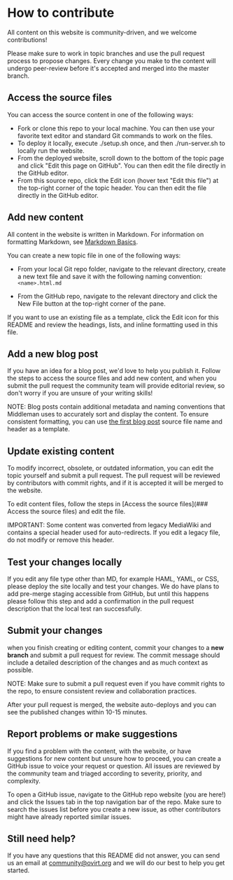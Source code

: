 # How to contribute

All content on this website is community-driven, and we welcome contributions! 

Please make sure to work in topic branches and use the pull request process to propose changes. Every 
change you make to the content will undergo peer-review before it's accepted and merged into the master branch.

## Access the source files

You can access the source content in one of the following ways:

- Fork or clone this repo to your local machine. You can then use your favorite text editor and standard 
Git commands to work on the files.
- To deploy it locally, execute ./setup.sh once, and then ./run-server.sh to locally run the website.
- From the deployed website, scroll down to the bottom of the topic page and click "Edit this page on GitHub". 
You can then edit the file directly in the GitHub editor.
- From this source repo, click the Edit icon (hover text "Edit this file") at the top-right corner of the 
topic header. You can then edit the file directly in the GitHub editor.

## Add new content

All content in the website is written in Markdown. For information on formatting Markdown, 
see [Markdown Basics](https://help.github.com/articles/markdown-basics/).

You can create a new topic file in one of the following ways:

- From your local Git repo folder, navigate to the relevant directory, create a new text file and 
save it with the following naming convention: `<name>.html.md`

- From the GitHub repo, navigate to the relevant directory and click the New File button at the 
top-right corner of the pane.

If you want to use an existing file as a template, click the Edit icon for this README and review 
the headings, lists, and inline formatting used in this file.

## Add a new blog post

If you have an idea for a blog post, we'd love to help you publish it. Follow the steps to access 
the source files and add new content, and when you submit the pull request the community team will 
provide editorial review, so don't worry if you are unsure of your writing skills!

NOTE: Blog posts contain additional metadata and naming conventions that Middleman uses to accurately 
sort and display the content. To ensure consistent formatting, you can 
use [the first blog post](https://github.com/oVirt/ovirt-site/blob/master/source/blog/2015-11-30-welcome-to-new-ovirt-site.html.md) source 
file name and header as a template.

## Update existing content

To modify incorrect, obsolete, or outdated information, you can edit the topic yourself and submit a 
pull request. The pull request will be reviewed by contributors with commit rights, and if it is 
accepted it will be merged to the website.

To edit content files, follow the steps in [Access the source files](### Access the source files) and 
edit the file.

IMPORTANT: Some content was converted from legacy MediaWiki and contains a special header 
used for auto-redirects. If you edit a legacy file, do not modify or remove this header.

## Test your changes locally

If you edit any file type other than MD, for example HAML, YAML, or CSS, please deploy 
the site locally and test your changes. We do have plans to add pre-merge staging accessible from GitHub, but 
until this happens please follow this step and add a confirmation in the pull request description that the local 
test ran successfully.

## Submit your changes

when you finish creating or editing content, commit your changes to a **new branch** and submit a 
pull request for review. The commit message should include a detailed description of the changes 
and as much context as possible. 

NOTE: Make sure to submit a pull request even if you have commit rights to the repo, to ensure 
consistent review and collaboration practices. 

After your pull request is merged, the website auto-deploys and you can see the published changes 
within 10-15 minutes. 

## Report problems or make suggestions

If you find a problem with the content, with the website, or have suggestions for new content but 
unsure how to proceed, you can create a GitHub issue to voice your request or question. All 
issues are reviewed by the community team and triaged according to severity, priority, and complexity.

To open a GitHub issue, navigate to the GitHub repo website (you are here!) and click the Issues tab 
in the top navigation bar of the repo. Make sure to search the issues list before you create a new 
issue, as other contributors might have already reported similar issues.

## Still need help?

If you have any questions that this README did not answer, you can send us an email at community@ovirt.org 
and we will do our best to help you get started.
